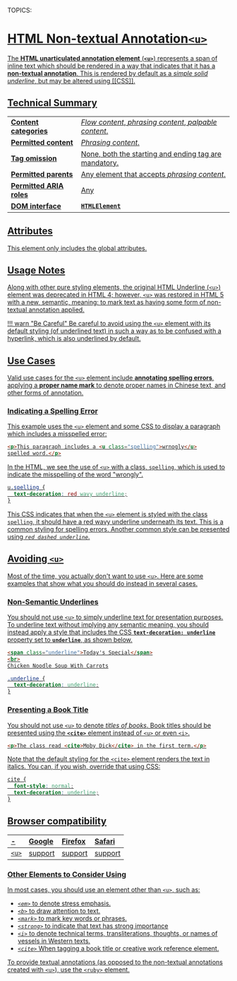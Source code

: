 TOPICS: <u>

# HTML Non-textual Annotation`<u>`

The **HTML unarticulated annotation element** (**`<u>`**) represents a span of inline text which should
be rendered in a way that indicates that it has a **non-textual annotation**. This is rendered by
default as a *simple solid underline*, but may be altered using [[CSS]].

## Technical Summary

|  |  |
| :-- | :-- |
| **Content categories** | *Flow content*, *phrasing content*, *palpable content*. |
| **Permitted content** | *Phrasing content*.|
| **Tag omission** | None, both the starting and ending tag are mandatory. |
| **Permitted parents** | Any element that accepts *phrasing content*. |
| **Permitted ARIA roles** | Any |
| **DOM interface** | **`HTMLElement`** |

## Attributes

This element only includes the [global attributes](/en/webfrontend/HTML_Global_Attributes).

## Usage Notes

Along with other pure styling elements, the original HTML Underline (`<u>`) element was deprecated
in HTML 4; however, `<u>` was restored in HTML 5 with a new, semantic, meaning: to mark text as
having some form of non-textual annotation applied.

!!! warn "Be Careful"
    Be careful to avoid using the `<u>` element with its default styling (of underlined text) in
    such a way as to be confused with a hyperlink, which is also underlined by default.

## Use Cases

Valid use cases for the `<u>` element include **annotating spelling errors**, applying a
**proper name mark** to denote proper names in Chinese text, and other forms of annotation.

### Indicating a Spelling Error

This example uses the `<u>` element and some CSS to display a paragraph which includes a misspelled
error:

```html
<p>This paragraph includes a <u class="spelling">wrnogly</u>
spelled word.</p>
```

In the HTML, we see the use of `<u>` with a class, `spelling`, which is used to
indicate the misspelling of the word "wrongly".

```css
u.spelling {
  text-decoration: red wavy underline;
}
```

This CSS indicates that when the `<u>` element is styled with the class `spelling`, it should have
a red wavy underline underneath its text. This is a common styling for spelling errors. Another common
style can be presented using *`red dashed underline`*.

## Avoiding `<u>`

Most of the time, you actually don't want to use `<u>`. Here are some examples that show what you
should do instead in several cases.

### Non-Semantic Underlines

You should not use `<u>` to simply underline text for presentation purposes.
To underline text without implying any semantic meaning, you should instead apply a style that
includes the CSS **`text-decoration: underline`** property set to **`underline`**, as shown below.

```html
<span class="underline">Today's Special</span>
<br>
Chicken Noodle Soup With Carrots
```

```css
.underline {
  text-decoration: underline;
}
```

### Presenting a Book Title

You should not use `<u>` to denote *titles of books*.
Book titles should be presented using the **[`<cite>`](/en/webfrontend/<cite>)** element instead of
`<u>` or even [`<i>`](/en/webfrontend/<i>).

```html
<p>The class read <cite>Moby Dick</cite> in the first term.</p>
```

Note that the default styling for the [`<cite>`](/en/webfrontend/<cite>) element renders the text
in italics. You can, if you wish, override that using CSS:

```css
cite {
  font-style: normal;
  text-decoration: underline;
}
```

## Browser compatibility

| - | Google | Firefox | Safari |
| :--- | :--- | :--- | :--- |
| `<u>`| support | support | support |

### Other Elements to Consider Using

In most cases, you should use an element other than `<u>`, such as:

- *[`<em>`](/en/webfrontend/<em>)* to denote stress emphasis.
- *[`<b>`](/en/webfrontend/<b>)* to draw attention to text.
- *[`<mark>`](/en/webfrontend/<mark>)* to mark key words or phrases.
- *[`<strong>`](/en/webfrontend/<strong>)*  to indicate that text has strong importance
- *[`<i>`](/en/webfrontend/<i>)* to denote technical terms, transliterations, thoughts,
or names of vessels in Western texts.
- *[`<cite>`](/en/webfrontend/<cite>)* When tagging a book title or creative work reference element.

To provide textual annotations (as opposed to the non-textual annotations created with `<u>`),
use the [`<ruby>`](/en/webfrontend/<ruby>) element.

